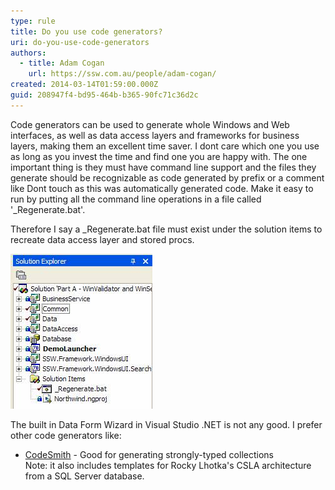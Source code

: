 ```yaml
---
type: rule
title: Do you use code generators?
uri: do-you-use-code-generators
authors:
  - title: Adam Cogan
    url: https://ssw.com.au/people/adam-cogan/
created: 2014-03-14T01:59:00.000Z
guid: 208947f4-bd95-464b-b365-90fc71c36d2c
---
```

Code generators can be used to generate whole Windows and Web interfaces, as well as data access layers and frameworks for business layers, making them an excellent time saver. I dont care which one you use as long as you invest the time and find one you are happy with. The one important thing is they must have command line support and the files they generate should be recognizable as code generated by prefix or a comment like Dont touch as this was automatically generated code. Make it easy to run by putting all the command line operations in a file called '_Regenerate.bat'.

<!--endintro-->

Therefore I say a _Regenerate.bat file must exist under the solution items to recreate data access layer and stored procs.

![Figure: The _Regenerate.bat file under solution items](regenerate.jpg)

The built in Data Form Wizard in Visual Studio .NET is not any good. I prefer other code generators like:

* [CodeSmith](https://ssw.com.au/ssw/Redirect/CodeSmith.htm) - Good for generating strongly-typed collections\
  Note: it also includes templates for Rocky Lhotka's CSLA architecture from a SQL Server database.
